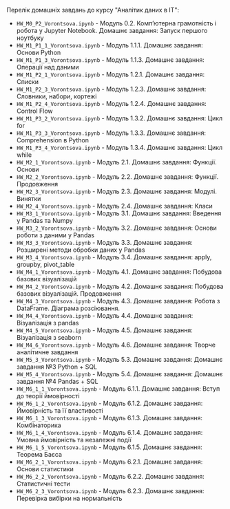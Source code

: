 Перелік домашніх завдань до курсу "Аналітик даних в ІТ":

- `HW_M0_P2_Vorontsova.ipynb`   - Модуль 0.2. Компʼютерна грамотність і робота у Jupyter Notebook. Домашнє завдання: Запуск першого ноутбуку
- `HW_M1_P1_1_Vorontsova.ipynb` - Модуль 1.1.1. Домашнє завдання: Основи Python
- `HW_M1_P1_3_Vorontsova.ipynb` - Модуль 1.1.3. Домашнє завдання: Операції над даними
- `HW_M1_P2_1_Vorontsova.ipynb` - Модуль 1.2.1. Домашнє завдання: Списки
- `HW_M1_P2_3_Vorontsova.ipynb` - Модуль 1.2.3. Домашнє завдання: Словники, набори, кортежі
- `HW_M1_P2_4_Vorontsova.ipynb` - Модуль 1.2.4. Домашнє завдання: Control Flow
- `HW_M1_P3_2_Vorontsova.ipynb` - Модуль 1.3.2. Домашнє завдання: Цикл for
- `HW_M1_P3_3_Vorontsova.ipynb` - Модуль 1.3.3. Домашнє завдання: Comprehension в Python
- `HW_M1_P3_4_Vorontsova.ipynb` - Модуль 1.3.4. Домашнє завдання: Цикл while
- `HW_M2_1_Vorontsova.ipynb`    - Модуль 2.1. Домашнє завдання: Функції. Основи
- `HW_M2_2_Vorontsova.ipynb`    - Модуль 2.2. Домашнє завдання: Функції. Продовження
- `HW_M2_3_Vorontsova.ipynb`    - Модуль 2.3. Домашнє завдання: Модулі. Винятки
- `HW_M2_4_Vorontsova.ipynb`    - Модуль 2.4. Домашнє завдання: Класи
- `HW_M3_1_Vorontsova.ipynb`    - Модуль 3.1. Домашнє завдання: Введення у Pandas та Numpy
- `HW_M3_2_Vorontsova.ipynb`    - Модуль 3.2. Домашнє завдання: Основи роботи з даними у Pandas
- `HW_M3_3_Vorontsova.ipynb`    - Модуль 3.3. Домашнє завдання: Розширені методи обробки даних у Pandas
- `HW_M3_4_Vorontsova.ipynb`    - Модуль 3.4. Домашнє завдання: apply, groupby, pivot_table
- `HW_M4_1_Vorontsova.ipynb`    - Модуль 4.1. Домашнє завдання: Побудова базових візуалізацій
- `HW_M4_2_Vorontsova.ipynb`    - Модуль 4.2. Домашнє завдання: Побудова базових візуалізацій. Продовження
- `HW_M4_3_Vorontsova.ipynb`    - Модуль 4.3. Домашнє завдання: Робота з DataFrame. Діаграма розсіювання.
- `HW_M4_4_Vorontsova.ipynb`    - Модуль 4.4. Домашнє завдання: Візуалізація з pandas
- `HW_M4_5_Vorontsova.ipynb`    - Модуль 4.5. Домашнє завдання: Візуалізація з seaborn
- `HW_M4_6_Vorontsova.ipynb`    - Модуль 4.6. Домашнє завдання: Творче аналітичне завдання
- `HW_M5_3_Vorontsova.ipynb`    - Модуль 5.3. Домашнє завдання: Домашнє завдання №3 Python + SQL
- `HW_M5_4_Vorontsova.ipynb`    - Модуль 5.4. Домашнє завдання: Домашнє завдання №4 Pandas + SQL
- `HW_M6_1_1_Vorontsova.ipynb`  - Модуль 6.1.1. Домашнє завдання: Вступ до теорії ймовірності
- `HW_M6_1_2_Vorontsova.ipynb`  - Модуль 6.1.2. Домашнє завдання: Ймовірність та її властивості
- `HW_M6_1_3_Vorontsova.ipynb`  - Модуль 6.1.3. Домашнє завдання: Комбінаторика
- `HW_M6_1_4_Vorontsova.ipynb`  - Модуль 6.1.4. Домашнє завдання: Умовна ймовірність та незалежні події
- `HW_M6_1_5_Vorontsova.ipynb`  - Модуль 6.1.5. Домашнє завдання: Теорема Баєса
- `HW_M6_2_1_Vorontsova.ipynb`  - Модуль 6.2.1. Домашнє завдання: Основи статистики
- `HW_M6_2_2_Vorontsova.ipynb`  - Модуль 6.2.2. Домашнє завдання: Статистичні тести
- `HW_M6_2_3_Vorontsova.ipynb`  - Модуль 6.2.3. Домашнє завдання: Перевірка вибірки на нормальність
